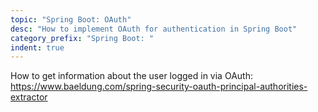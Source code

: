 ```yaml
---
topic: "Spring Boot: OAuth"
desc: "How to implement OAuth for authentication in Spring Boot"
category_prefix: "Spring Boot: "
indent: true
---
```




How to get information about the user logged in via OAuth:
https://www.baeldung.com/spring-security-oauth-principal-authorities-extractor 
